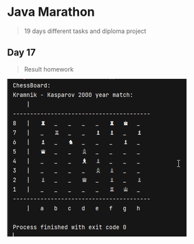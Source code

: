 # Java Marathon 

> 19 days different tasks and diploma project 

## Day 17 
> Result homework

<kbd>
<img 
    src="/files/chessBoard.png"
    alt="Text"
    caption="Kramnik - Kasparov 2000 year match">
</kbd>
